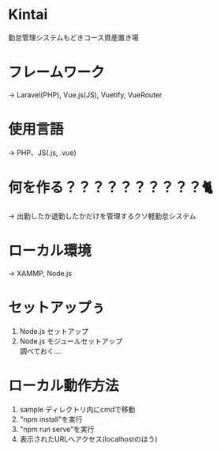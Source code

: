 # Kintai
勤怠管理システムもどきコース資産置き場

# フレームワーク
→ Laravel(PHP), Vue.js(JS), Vuetify, VueRouter

# 使用言語
→ PHP、JS(.js, .vue)

# 何を作る？？？？？？？？？？🐈
→ 出勤したか退勤したかだけを管理するクソ軽勤怠システム

# ローカル環境
→ XAMMP, Node.js

# セットアップぅ
1. Node.js セットアップ
2. Node.js モジュールセットアップ  
調べておく....

# ローカル動作方法
1. sample ディレクトリ内にcmdで移動
2. "npm install"を実行
3. "npm run serve"を実行
4. 表示されたURLへアクセス(localhostのほう)
